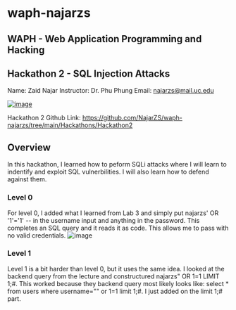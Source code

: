 # waph-najarzs 
## WAPH - Web Application Programming and Hacking 
## Hackathon 2 - SQL Injection Attacks
Name: Zaid Najar 
Instructor: Dr. Phu Phung
Email: najarzs@mail.uc.edu

[![image](https://github.com/NajarZS/waph-najarzs/assets/169232307/7efdc406-f5ce-4fbb-80fc-cfe00133c98c)](https://private-user-images.githubusercontent.com/169232307/332916820-7efdc406-f5ce-4fbb-80fc-cfe00133c98c.png?jwt=eyJhbGciOiJIUzI1NiIsInR5cCI6IkpXVCJ9.eyJpc3MiOiJnaXRodWIuY29tIiwiYXVkIjoicmF3LmdpdGh1YnVzZXJjb250ZW50LmNvbSIsImtleSI6ImtleTUiLCJleHAiOjE3MTY0MTUxMjMsIm5iZiI6MTcxNjQxNDgyMywicGF0aCI6Ii8xNjkyMzIzMDcvMzMyOTE2ODIwLTdlZmRjNDA2LWY1Y2UtNGZiYi04MGZjLWNmZTAwMTMzYzk4Yy5wbmc_WC1BbXotQWxnb3JpdGhtPUFXUzQtSE1BQy1TSEEyNTYmWC1BbXotQ3JlZGVudGlhbD1BS0lBVkNPRFlMU0E1M1BRSzRaQSUyRjIwMjQwNTIyJTJGdXMtZWFzdC0xJTJGczMlMkZhd3M0X3JlcXVlc3QmWC1BbXotRGF0ZT0yMDI0MDUyMlQyMTUzNDNaJlgtQW16LUV4cGlyZXM9MzAwJlgtQW16LVNpZ25hdHVyZT04MTIxYTU4YzUwYjYyYzAwNmMxNjcyZTg3MTFlNTdhZWU5ZWZiMWZiY2YwNmI3M2UzYTJiNjkxMTdkZTcyM2M1JlgtQW16LVNpZ25lZEhlYWRlcnM9aG9zdCZhY3Rvcl9pZD0wJmtleV9pZD0wJnJlcG9faWQ9MCJ9.KkBr_xzTTFJNVcUA1LYnh_42ldA2tX1KxMRDfHYd_Qs)

Hackathon 2 Github Link: https://github.com/NajarZS/waph-najarzs/tree/main/Hackathons/Hackathon2

## Overview

In this hackathon, I learned how to peform SQLi attacks where I will learn to indentify and exploit SQL vulnerbilities. I will also learn how to defend against them. 

### Level 0 
For level 0, I added what I learned from Lab 3 and simply put najarzs' OR '1'='1' -- in the username input and anything in the password. This completes an SQL query and it reads it as code. This allows me to pass with no valid credentials. 
![image](https://github.com/NajarZS/waph-najarzs/assets/169232307/59eab1dc-2018-43ce-861b-2d34d14d989f)

### Level 1
Level 1 is a bit harder than level 0, but it uses the same idea. I looked at the backend query from the lecture and constructured najarzs" OR 1=1 LIMIT 1;#. This worked because they backend query most likely looks like: select * from users where username="" or 1=1 limit 1;#. I just added on the limit 1;# part. 

